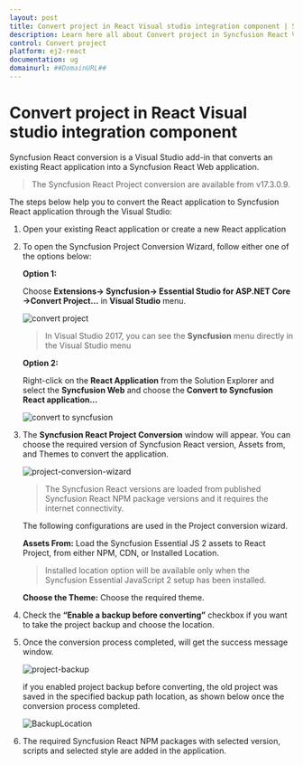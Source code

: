 ```yaml
---
layout: post
title: Convert project in React Visual studio integration component | Syncfusion
description: Learn here all about Convert project in Syncfusion React Visual studio integration component of Syncfusion Essential JS 2 and more.
control: Convert project 
platform: ej2-react
documentation: ug
domainurl: ##DomainURL##
---
```


# Convert project in React Visual studio integration component

Syncfusion React conversion is a Visual Studio add-in that converts an existing React application into a Syncfusion React Web application.

> The Syncfusion React Project conversion are available from v17.3.0.9.

The steps below help you to convert the React application to Syncfusion React application through the Visual Studio:

1. Open your existing React application or create a new React application

2. To open the Syncfusion Project Conversion Wizard, follow either one of the options below:

    **Option 1:**

    Choose **Extensions-> Syncfusion-> Essential Studio for ASP.NET Core ->Convert Project…** in **Visual Studio** menu.

    ![convert project](images/convert-react-menu.png)

    > In Visual Studio 2017, you can see the **Syncfusion** menu directly in the Visual Studio menu

    **Option 2:**

    Right-click on the **React Application** from the Solution Explorer and select the **Syncfusion Web** and choose the **Convert to Syncfusion React application...**

    ![convert to syncfusion](images/Convert-react-context.png)

3. The **Syncfusion React Project Conversion** window will appear. You can choose the required version of Syncfusion React version, Assets from, and Themes to convert the application.

    ![project-conversion-wizard](images/react-conversion-window.PNG)

    > The Syncfusion React versions are loaded from published Syncfusion React NPM package versions and it requires the internet connectivity.

    The following configurations are used in the Project conversion wizard.

    **Assets From:** Load the Syncfusion Essential JS 2 assets to React Project, from either NPM, CDN, or Installed Location.

    > Installed location option will be available only when the Syncfusion Essential JavaScript 2 setup has been installed.

    **Choose the Theme:** Choose the required theme.

4. Check the **“Enable a backup before converting”** checkbox if you want to take the project backup and choose the location.

5. Once the conversion process completed, will get the success message window.

    ![project-backup](images/react-convertion-confirmation.png)

    if you enabled project backup before converting, the old project was saved in the specified backup path location, as shown below once the conversion process completed.

    ![BackupLocation](images/BackupLocation.png)

6. The required Syncfusion React NPM packages with selected version, scripts and selected style are added in the application.
